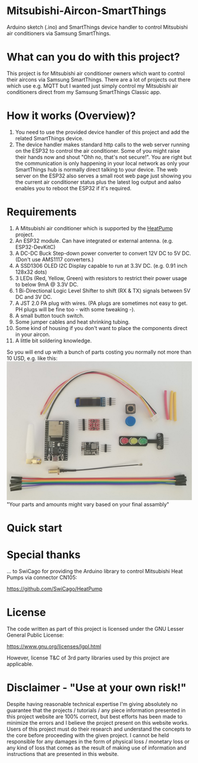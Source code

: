 # Mitsubishi-Aircon-SmartThings
Arduino sketch (.ino) and SmartThings device handler to control Mitsubishi air conditioners via Samsung SmartThings.

# What can you do with this project?
This project is for Mitsubishi air conditioner owners which want to control their aircons via Samsung SmartThings.
There are a lot of projects out there which use e.g. MQTT but I wanted just simply control my Mitsubishi air conditioners direct from my Samsung SmartThings Classic app.

# How it works (Overview)?
1. You need to use the provided device handler of this project and add the related SmartThings device.
2. The device handler makes standard http calls to the web server running on the ESP32 to control the air conditioner.
Some of you might raise their hands now and shout "Ohh no, that's not secure!". You are right but the communication is only happening in your local network as only your SmartThings hub is normally direct talking to your device. 
The web server on the ESP32 also serves a small root web page just showing you the current air conditioner status plus the latest log output and aalso enables you to reboot the ESP32 if it's required.

# Requirements 
1. A Mitsubishi air conditioner which is supported by the [HeatPump](https://github.com/SwiCago/HeatPump) project.
2. An ESP32 module. Can have integrated or external antenna. (e.g. ESP32-DevKitC)
3. A DC-DC Buck Step-down power converter to convert 12V DC to 5V DC. (Don't use AMS1117 converters.)
4. A SSD1306 OLED I2C Display capable to run at 3.3V DC. (e.g. 0.91 inch 128x32 dots)
5. 3 LEDs (Red, Yellow, Green) with resistors to restrict their power usage to below 9mA @ 3.3V DC.
6. 1 Bi-Directional Logic Level Shifter to shift (RX & TX) signals between 5V DC and 3V DC.
7. A JST 2.0 PA plug with wires. (PA plugs are sometimes not easy to get. PH plugs will be fine too - with some tweaking -).
8. A small button touch switch.
9. Some jumper cables and heat shrinking tubing.
10. Some kind of housing if you don't want to place the components direct in your aircon.
11. A little bit soldering knowledge.

So you will end up with a bunch of parts costing you normally not more than 10 USD, e.g. like this:
![Parts List](https://github.com/JMan7777/Mitsubishi-Aircon-SmartThings/blob/master/Parts.jpg)
"Your parts and amounts might vary based on your final assambly"

# Quick start

# Special thanks
... to SwiCago for providing the Arduino library to control Mitsubishi Heat Pumps via connector CN105:

https://github.com/SwiCago/HeatPump

# License
The code written as part of this project is licensed under the GNU Lesser General Public License:

https://www.gnu.org/licenses/lgpl.html

However, license T&C of 3rd party libraries used by this project are applicable.

# Disclaimer - "Use at your own risk!"
Despite having reasonable technical expertise I'm giving absolutely no guarantee that the projects / tutorials / any piece information presented in this project website are 100% correct, but best efforts has been made to minimize the errors and I believe the project present on this website works. Users of this project must do their research and understand the concepts to the core before proceeding with the given project.
I cannot be held responsible for any damages in the form of physical loss / monetary loss or any kind of loss that comes as the result of making use of information and instructions that are presented in this website.
